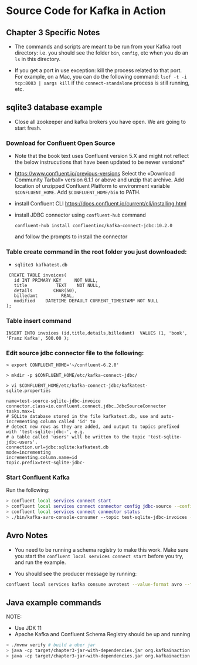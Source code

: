 # Source Code for Kafka in Action

## Chapter 3 Specific Notes

* The commands and scripts are meant to be run from your Kafka root directory: i.e. you should see the folder `bin`, `config`, etc when you do an `ls` in this directory.

* If you get a port in use exception: kill the process related to that port. 
For example, on a Mac, you can do the following command: `lsof -t -i tcp:8083 | xargs kill` if the `connect-standalone` process is still running, etc.

## sqlite3 database example

* Close all zookeeper and kafka brokers you have open. 
We are going to start fresh.


### Download for Confluent Open Source
* Note that the book text uses Confluent version 5.X and might not reflect the below instrucutions that have been updated to be newer versions*

* https://www.confluent.io/previous-versions
  Select the «Download Community Tarball» version 6.1.1 or above and unzip that archive.
  Add location of unzipped Confluent Platform to environment variable `$CONFLUENT_HOME`.
  Add `$CONFLUENT_HOME/bin` to PATH.
  
* install Confluent CLI https://docs.confluent.io/current/cli/installing.html
* install JDBC connector using `confluent-hub` command 
    
      confluent-hub install confluentinc/kafka-connect-jdbc:10.2.0
  
  and follow the prompts to install the connector

### Table create command in the root folder you just downloaded:

* `sqlite3 kafkatest.db`

```sqlite
 CREATE TABLE invoices( 
   id INT PRIMARY KEY     NOT NULL,
   title           TEXT    NOT NULL,
   details        CHAR(50),
   billedamt         REAL,
   modified    DATETIME DEFAULT CURRENT_TIMESTAMP NOT NULL
);
``` 

### Table insert command

```sqlite
INSERT INTO invoices (id,title,details,billedamt)  VALUES (1, 'book', 'Franz Kafka', 500.00 );
```

### Edit source jdbc connector file to the following:
`> export CONFLUENT_HOME='~/confluent-6.2.0'`


`> mkdir -p $CONFLUENT_HOME/etc/kafka-connect-jdbc/`

`> vi $CONFLUENT_HOME/etc/kafka-connect-jdbc/kafkatest-sqlite.properties`
 
```properties
name=test-source-sqlite-jdbc-invoice
connector.class=io.confluent.connect.jdbc.JdbcSourceConnector
tasks.max=1
# SQLite database stored in the file kafkatest.db, use and auto-incrementing column called 'id' to
# detect new rows as they are added, and output to topics prefixed with 'test-sqlite-jdbc-', e.g.
# a table called 'users' will be written to the topic 'test-sqlite-jdbc-users'.
connection.url=jdbc:sqlite:kafkatest.db
mode=incrementing
incrementing.column.name=id
topic.prefix=test-sqlite-jdbc-
```

### Start Confluent Kafka

Run the following:

```bash
> confluent local services connect start 
> confluent local services connect connector config jdbc-source --config $CONFLUENT_HOME/etc/kafka-connect-jdbc/kafkatest-sqlite.properties
> confluent local services connect connector status
> ./bin/kafka-avro-console-consumer --topic test-sqlite-jdbc-invoices --bootstrap-server localhost:9092  --from-beginning
```

## Avro Notes

* You need to be running a schema registry to make this work.
Make sure you start the `confluent local services connect start` before you try, and run the example.

* You should see the producer message by running:

```bash
confluent local services kafka consume avrotest --value-format avro --from-beginning
```

## Java example commands

NOTE:
 * Use JDK 11
 * Apache Kafka and Confluent Schema Registry should be up and running

```bash
> ./mvnw verify # build a uber jar
> java -cp target/chapter3-jar-with-dependencies.jar org.kafkainaction.consumer.HelloWorldConsumer # run a consumer application
> java -cp target/chapter3-jar-with-dependencies.jar org.kafkainaction.producer.HelloWorldProducer # run a producer

``` 
